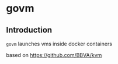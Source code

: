 # govm


Introduction
------------
``govm`` launches vms inside docker containers

based on https://github.com/BBVA/kvm
